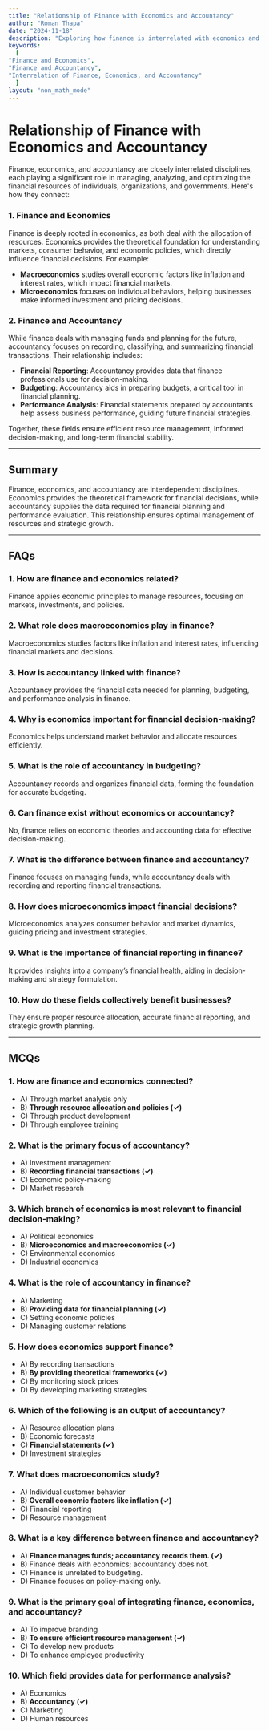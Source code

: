 ```yaml
---
title: "Relationship of Finance with Economics and Accountancy" 
author: "Roman Thapa" 
date: "2024-11-18"
description: "Exploring how finance is interrelated with economics and accountancy." 
keywords:
  [
"Finance and Economics",
"Finance and Accountancy",
"Interrelation of Finance, Economics, and Accountancy"
  ]
layout: "non_math_mode"
---
```


# Relationship of Finance with Economics and Accountancy

Finance, economics, and accountancy are closely interrelated disciplines, each playing a significant role in managing, analyzing, and optimizing the financial resources of individuals, organizations, and governments. Here's how they connect:

### 1. **Finance and Economics**

Finance is deeply rooted in economics, as both deal with the allocation of resources. Economics provides the theoretical foundation for understanding markets, consumer behavior, and economic policies, which directly influence financial decisions. For example:

- **Macroeconomics** studies overall economic factors like inflation and interest rates, which impact financial markets.
- **Microeconomics** focuses on individual behaviors, helping businesses make informed investment and pricing decisions.

### 2. **Finance and Accountancy**

While finance deals with managing funds and planning for the future, accountancy focuses on recording, classifying, and summarizing financial transactions. Their relationship includes:

- **Financial Reporting**: Accountancy provides data that finance professionals use for decision-making.
- **Budgeting**: Accountancy aids in preparing budgets, a critical tool in financial planning.
- **Performance Analysis**: Financial statements prepared by accountants help assess business performance, guiding future financial strategies.

Together, these fields ensure efficient resource management, informed decision-making, and long-term financial stability.

---

## Summary

Finance, economics, and accountancy are interdependent disciplines. Economics provides the theoretical framework for financial decisions, while accountancy supplies the data required for financial planning and performance evaluation. This relationship ensures optimal management of resources and strategic growth.

---

## FAQs

### 1. How are finance and economics related?

Finance applies economic principles to manage resources, focusing on markets, investments, and policies.

### 2. What role does macroeconomics play in finance?

Macroeconomics studies factors like inflation and interest rates, influencing financial markets and decisions.

### 3. How is accountancy linked with finance?

Accountancy provides the financial data needed for planning, budgeting, and performance analysis in finance.

### 4. Why is economics important for financial decision-making?

Economics helps understand market behavior and allocate resources efficiently.

### 5. What is the role of accountancy in budgeting?

Accountancy records and organizes financial data, forming the foundation for accurate budgeting.

### 6. Can finance exist without economics or accountancy?

No, finance relies on economic theories and accounting data for effective decision-making.

### 7. What is the difference between finance and accountancy?

Finance focuses on managing funds, while accountancy deals with recording and reporting financial transactions.

### 8. How does microeconomics impact financial decisions?

Microeconomics analyzes consumer behavior and market dynamics, guiding pricing and investment strategies.

### 9. What is the importance of financial reporting in finance?

It provides insights into a company’s financial health, aiding in decision-making and strategy formulation.

### 10. How do these fields collectively benefit businesses?

They ensure proper resource allocation, accurate financial reporting, and strategic growth planning.

---

## MCQs

### 1. How are finance and economics connected?

- A) Through market analysis only
- B) **Through resource allocation and policies (✓)**
- C) Through product development
- D) Through employee training

### 2. What is the primary focus of accountancy?

- A) Investment management
- B) **Recording financial transactions (✓)**
- C) Economic policy-making
- D) Market research

### 3. Which branch of economics is most relevant to financial decision-making?

- A) Political economics
- B) **Microeconomics and macroeconomics (✓)**
- C) Environmental economics
- D) Industrial economics

### 4. What is the role of accountancy in finance?

- A) Marketing
- B) **Providing data for financial planning (✓)**
- C) Setting economic policies
- D) Managing customer relations

### 5. How does economics support finance?

- A) By recording transactions
- B) **By providing theoretical frameworks (✓)**
- C) By monitoring stock prices
- D) By developing marketing strategies

### 6. Which of the following is an output of accountancy?

- A) Resource allocation plans
- B) Economic forecasts
- C) **Financial statements (✓)**
- D) Investment strategies

### 7. What does macroeconomics study?

- A) Individual customer behavior
- B) **Overall economic factors like inflation (✓)**
- C) Financial reporting
- D) Resource management

### 8. What is a key difference between finance and accountancy?

- A) **Finance manages funds; accountancy records them. (✓)**
- B) Finance deals with economics; accountancy does not.
- C) Finance is unrelated to budgeting.
- D) Finance focuses on policy-making only.

### 9. What is the primary goal of integrating finance, economics, and accountancy?

- A) To improve branding
- B) **To ensure efficient resource management (✓)**
- C) To develop new products
- D) To enhance employee productivity

### 10. Which field provides data for performance analysis?

- A) Economics
- B) **Accountancy (✓)**
- C) Marketing
- D) Human resources
